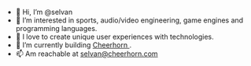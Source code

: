 - 👋 Hi, I’m @selvan
- 👀 I’m interested in sports, audio/video engineering, game engines and programming languages.
- 💞️ I love to create unique user experiences with technologies.
- 🌱 I’m currently building [Cheerhorn ](https://cheerhorn.com).
- 📫 Am reachable at selvan@cheerhorn.com

<!---
selvan/selvan is a ✨ special ✨ repository because its `README.md` (this file) appears on your GitHub profile.
You can click the Preview link to take a look at your changes.
--->
